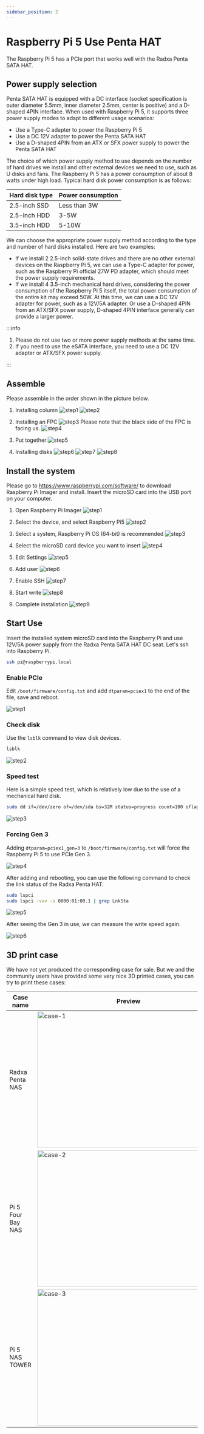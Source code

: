 ```yaml
---
sidebar_position: 2
---
```


# Raspberry Pi 5 Use Penta HAT

The Raspberry Pi 5 has a PCIe port that works well with the Radxa Penta SATA HAT.

## Power supply selection

Penta SATA HAT is equipped with a DC interface (socket specification is outer diameter 5.5mm, inner diameter 2.5mm, center is positive) and a D-shaped 4PIN interface. When used with Raspberry Pi 5, it supports three power supply modes to adapt to different usage scenarios:

- Use a Type-C adapter to power the Raspberry Pi 5
- Use a DC 12V adapter to power the Penta SATA HAT
- Use a D-shaped 4PIN from an ATX or SFX power supply to power the Penta SATA HAT

The choice of which power supply method to use depends on the number of hard drives we install and other external devices we need to use, such as U disks and fans. The Raspberry Pi 5 has a power consumption of about 8 watts under high load. Typical hard disk power consumption is as follows:

| Hard disk type | Power consumption |
| -------------- | ----------------- |
| 2.5-inch SSD   | Less than 3W      |
| 2.5-inch HDD   | 3-5W              |
| 3.5-inch HDD   | 5-10W             |

We can choose the appropriate power supply method according to the type and number of hard disks installed. Here are two examples:

- If we install 2 2.5-inch solid-state drives and there are no other external devices on the Raspberry Pi 5, we can use a Type-C adapter for power, such as the Raspberry Pi official 27W PD adapter, which should meet the power supply requirements.
- If we install 4 3.5-inch mechanical hard drives, considering the power consumption of the Raspberry Pi 5 itself, the total power consumption of the entire kit may exceed 50W. At this time, we can use a DC 12V adapter for power, such as a 12V/5A adapter. Or use a D-shaped 4PIN from an ATX/SFX power supply, D-shaped 4PIN interface generally can provide a larger power.

:::info

1. Please do not use two or more power supply methods at the same time. <br/>
2. If you need to use the eSATA interface, you need to use a DC 12V adapter or ATX/SFX power supply.

:::

## Assemble

Please assemble in the order shown in the picture below.

1. Installing column
   ![step1](/img/accessories/penta/rpi-assemble-1.webp)
   ![step2](/img/accessories/penta/rpi-assemble-2.webp)

2. Installing an FPC
   ![step3](/img/accessories/penta/rpi-assemble-3.webp)
   Please note that the black side of the FPC is facing us.
   ![step4](/img/accessories/penta/rpi-assemble-4.webp)

3. Put together
   ![step5](/img/accessories/penta/rpi-assemble-5.webp)

4. Installing disks
   ![step6](/img/accessories/penta/rpi-assemble-6.webp)
   ![step7](/img/accessories/penta/rpi-assemble-7.webp)
   ![step8](/img/accessories/penta/rpi-assemble-8.webp)

## Install the system

Please go to https://www.raspberrypi.com/software/ to download Raspberry Pi Imager and install. Insert the microSD card into the USB port on your computer.

1. Open Raspberry Pi Imager
   ![step1](/img/accessories/penta/rpi-install-os-1.webp)

2. Select the device, and select Raspberry Pi5
   ![step2](/img/accessories/penta/rpi-install-os-2.webp)

3. Select a system, Raspberry Pi OS (64-bit) is recommended
   ![step3](/img/accessories/penta/rpi-install-os-3.webp)

4. Select the microSD card device you want to insert
   ![step4](/img/accessories/penta/rpi-install-os-4.webp)

5. Edit Settings
   ![step5](/img/accessories/penta/rpi-install-os-5.webp)

6. Add user
   ![step6](/img/accessories/penta/rpi-install-os-6.webp)

7. Enable SSH
   ![step7](/img/accessories/penta/rpi-install-os-7.webp)

8. Start write
   ![step8](/img/accessories/penta/rpi-install-os-8.webp)

9. Complete installation
   ![step9](/img/accessories/penta/rpi-install-os-9.webp)

## Start Use

Insert the installed system microSD card into the Raspberry Pi and use 12V/5A power supply from the Radxa Penta SATA HAT DC seat. Let's ssh into Raspberry Pi.

```bash
ssh pi@raspberrypi.local
```

### Enable PCIe

Edit `/boot/firmware/config.txt` and add `dtparam=pciex1` to the end of the file, save and reboot.

![step1](/img/accessories/penta/rpi-using-1.webp)

### Check disk

Use the `lsblk` command to view disk devices.

```bash
lsblk
```

![step2](/img/accessories/penta/rpi-using-2.webp)

### Speed test

Here is a simple speed test, which is relatively low due to the use of a mechanical hard disk.

```bash
sudo dd if=/dev/zero of=/dev/sda bs=32M status=progress count=100 oflag=direct
```

![step3](/img/accessories/penta/rpi-using-3.webp)

### Forcing Gen 3

Adding `dtparam=pciex1_gen=3` to `/boot/firmware/config.txt` will force the Raspberry Pi 5 to use PCIe Gen 3.

![step4](/img/accessories/penta/rpi-using-4.webp)

After adding and rebooting, you can use the following command to check the link status of the Radxa Penta HAT.

```bash
sudo lspci
sudo lspci -vvv -s 0000:01:00.1 | grep LnkSta
```

![step5](/img/accessories/penta/rpi-using-5.webp)

After seeing the Gen 3 in use, we can measure the write speed again.

![step6](/img/accessories/penta/rpi-using-6.webp)

## 3D print case

We have not yet produced the corresponding case for sale. But we and the community users have provided some very nice 3D printed cases, you can try to print these cases:

| Case name         | Preview                                                                                     | Download link                                                                                          | Author                                                       | Note                                                                                                                                                                                                          |
| ----------------- | ------------------------------------------------------------------------------------------- | ------------------------------------------------------------------------------------------------------ | ------------------------------------------------------------ | ------------------------------------------------------------------------------------------------------------------------------------------------------------------------------------------------------------- |
| Radxa Penta NAS   | <img src="/img/accessories/penta/case/case-1.webp" width="480" height="360" alt="case-1" /> | [GrabCAD](https://grabcad.com/library/radxa-penta-sata-hat-nas-case-1)                                 | [Radxa Computer](https://radxa.com/)                         | Supports installation of [Top board](sata-hat-top-board)<br/>Issue discussion: [Raspberry Pi 3D print penta hat case quirks ](https://forum.radxa.com/t/raspberry-pi-3d-print-penta-hat-case-quirks/21063/15) |
| Pi 5 Four Bay NAS | <img src="/img/accessories/penta/case/case-2.webp" width="480" height="360" alt="case-2" /> | [MakerWorld](https://makerworld.com/en/models/464746#profileId-373433)                                 | [Michael Klements](https://www.youtube.com/@MichaelKlements) | Video: [I Built A 4-Bay NAS Using A Raspberry Pi 5](https://www.youtube.com/watch?v=vIEjdjS7uVg)                                                                                                              |
| Pi 5 NAS TOWER    | <img src="/img/accessories/penta/case/case-3.webp" width="480" height="360" alt="case-3" /> | [Cults 3D](https://cults3d.com/en/3d-model/gadget/pi-5-nas-tower-for-radxa-hat-with-option-noctua-fan) | [CeIIy](https://cults3d.com/en/users/CeIIy)                  | Noctua 8CM fan, excellent heat dissipation                                                                                                                                                                    |
